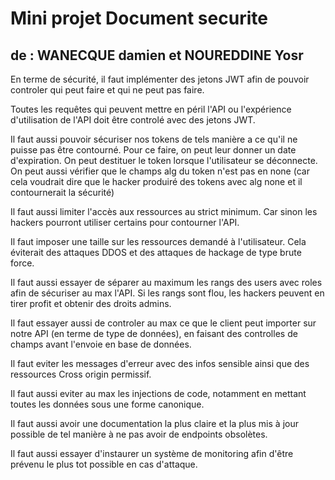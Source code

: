 # Mini projet Document securite
## de : WANECQUE damien et NOUREDDINE Yosr

En terme de sécurité, il faut implémenter des jetons JWT afin de pouvoir controler qui peut faire et qui ne peut pas faire.

Toutes les requêtes qui peuvent mettre en péril l'API ou l'expérience d'utilisation de l'API doit être controlé avec des jetons JWT.

Il faut aussi pouvoir sécuriser nos tokens de tels manière a ce qu'il ne puisse pas être contourné. Pour ce faire, on peut leur donner un date d'expiration. On peut destituer le token lorsque l'utilisateur se déconnecte. On peut aussi vérifier que le champs alg du token n'est pas en none (car cela voudrait dire que le hacker produiré des tokens avec alg none et il contournerait la sécurité)

Il faut aussi limiter l'accès aux ressources au strict minimum. Car sinon les hackers pourront utiliser certains pour contourner l'API.

Il faut imposer une taille sur les ressources demandé à l'utilisateur. Cela éviterait des attaques DDOS et des attaques de hackage de type brute force.

Il faut aussi essayer de séparer au maximum les rangs des users avec roles afin de sécuriser au max l'API. Si les rangs sont flou, les hackers peuvent en tirer profit et obtenir des droits admins.

Il faut essayer aussi de controler au max ce que le client peut importer sur notre API (en terme de type de données), en faisant des controlles de champs avant l'envoie en base de données.

Il faut eviter les messages d'erreur avec des infos sensible ainsi que des ressources Cross origin permissif.

Il faut aussi eviter au max les injections de code, notamment en mettant toutes les données sous une forme canonique.

Il faut aussi avoir une documentation la plus claire et la plus mis à jour possible de tel manière à ne pas avoir de endpoints obsolètes.

Il faut aussi essayer d'instaurer un système de monitoring afin d'être prévenu le plus tot possible en cas d'attaque.
